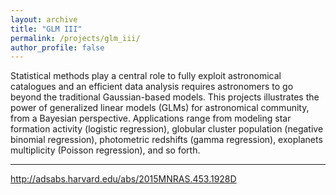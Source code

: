 ```yaml
---
layout: archive
title: "GLM III"
permalink: /projects/glm_iii/
author_profile: false
---
```


Statistical methods play a central role  to fully exploit astronomical
catalogues and an  efficient  data analysis requires astronomers to go beyond
the traditional Gaussian-based models. This projects illustrates the power of
generalized linear models (GLMs) for astronomical community, from a Bayesian
perspective.  Applications range from modeling star formation activity
(logistic regression), globular cluster population (negative binomial
regression), photometric redshifts (gamma regression), exoplanets multiplicity
(Poisson regression), and so forth.

---

http://adsabs.harvard.edu/abs/2015MNRAS.453.1928D
